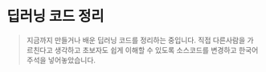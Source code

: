 # 딥러닝 코드 정리
> 지금까지 만들거나 배운 딥러닝 코드를 정리하는 중입니다.
> 직접 다른사람을 가르친다고 생각하고 초보자도 쉽게 이해할 수 있도록 소스코드를 변경하고 한국어 주석을 넣어놓았습니다.



